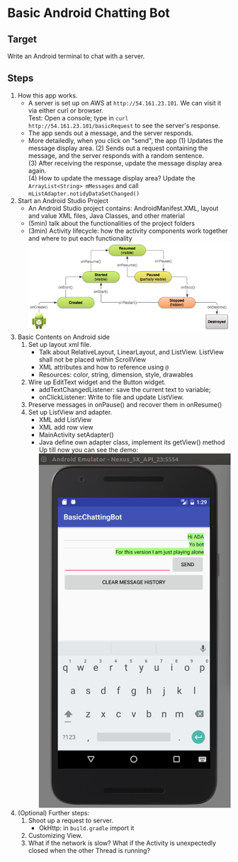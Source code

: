 Basic Android Chatting Bot
===

## Target
Write an Android terminal to chat with a server.

## Steps

1. How this app works.  
    - A server is set up on AWS at `http://54.161.23.101`. We can visit it via either curl or browser.  
    Test: Open a console; type in `curl http://54.161.23.101/basicRequest` to see the server's response.  
    - The app sends out a message, and the server responds.  
    - More detailedly, when you click on "send", the app (1) Updates the message display area.
    (2) Sends out a request containing the message, and the server responds with a random sentence.   
    (3) After receiving the response, update the message display area again.  
    (4) How to update the message display area? Update the `ArrayList<String> mMessages` and call `mListAdapter.notidyDataSetChanged()`  
2. Start an Android Studio Project  
    - An Android Studio project contains: AndroidManifest.XML, layout and value XML files, Java Classes, and other material  
    - (5min) talk about the functionalities of the project folders  
    - (3min) Activity lifecycle: how the activity components work together and where to put each functionality  
    ![basic-lifecycle](basic-lifecycle.png)  
3. Basic Contents on Android side  
    1. Set up layout xml file.  
        - Talk about RelativeLayout, LinearLayout, and ListView. ListView shall not be placed within ScrollView  
        - XML attributes and how to reference using `@`  
        - Resources: color, string, dimension, style, drawables  
    2. Wire up EditText widget and the Button widget.  
        - addTextChangedListener: save the current text to variable;    
        - onClickListener: Write to file and update ListView.  
    3. Preserve messages in onPause() and recover them in onResume()
    4. Set up ListView and adapter.  
        - XML add ListView  
        - XML add row view
        - MainActivity setAdapter()
        - Java define own adapter class, implement its getView() method   
    Up till now you can see the demo:   ![single-player](single-player-screenshot.png)
4. (Optional) Further steps:  
    1. Shoot up a request to server.
        - OkHttp: in `build.gradle` import it  
    2. Customizing View.  
    3. What if the network is slow? What if the Activity is unexpectedly closed when the other Thread is running?  
